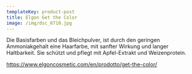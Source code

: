 ```yaml
---
templateKey: product-post
title: Elgon Get the Color
image: /img/dsc_0710.jpg
---
```

Die Basisfarben und das Bleichpulver, ist durch den geringen Ammoniakgehalt eine Haarfarbe, mit sanfter Wirkung und langer Haltbarkeit. Sie schützt und pflegt mit Apfel-Extrakt und Weizenprotein.



https://www.elgoncosmetic.com/en/prodotto/get-the-color/
